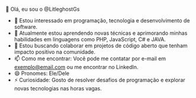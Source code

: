 👋 Olá, eu sou o @LitleghostGs

- 👀 Estou interessado em programação, tecnologia e desenvolvimento de software.
- 🌱 Atualmente estou aprendendo novas técnicas e aprimorando minhas habilidades em linguagens como PHP, JavaScript, C# e JAVA.
- 💞️ Estou buscando colaborar em projetos de código aberto que tenham impacto positivo na comunidade.
- 📫 Como me encontrar: Você pode me contatar por e-mail em exemplo@email.com ou me encontrar no LinkedIn.
- 😄 Pronomes: Ele/Dele
- ⚡ Curiosidade: Gosto de resolver desafios de programação e explorar novas tecnologias nas horas vagas.



